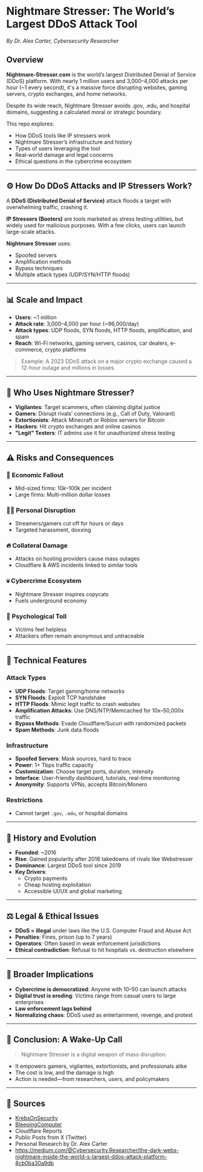 # Nightmare Stresser: The World’s Largest DDoS Attack Tool  
*By Dr. Alex Carter, Cybersecurity Researcher*

## Overview

**Nightmare-Stresser.com** is the world’s largest Distributed Denial of Service (DDoS) platform. With nearly 1 million users and 3,000–4,000 attacks per hour (~1 every second), it's a massive force disrupting websites, gaming servers, crypto exchanges, and home networks.

Despite its wide reach, Nightmare Stresser avoids .gov, .edu, and hospital domains, suggesting a calculated moral or strategic boundary.

This repo explores:
- How DDoS tools like IP stressers work
- Nightmare Stresser’s infrastructure and history
- Types of users leveraging the tool
- Real-world damage and legal concerns
- Ethical questions in the cybercrime ecosystem

---

## ⚙️ How Do DDoS Attacks and IP Stressers Work?

A **DDoS (Distributed Denial of Service)** attack floods a target with overwhelming traffic, crashing it.

**IP Stressers (Booters)** are tools marketed as stress testing utilities, but widely used for malicious purposes. With a few clicks, users can launch large-scale attacks.

**Nightmare Stresser** uses:
- Spoofed servers
- Amplification methods
- Bypass techniques
- Multiple attack types (UDP/SYN/HTTP floods)

---

## 📊 Scale and Impact

- **Users**: ~1 million
- **Attack rate**: 3,000–4,000 per hour (~96,000/day)
- **Attack types**: UDP floods, SYN floods, HTTP floods, amplification, and spam
- **Reach**: Wi-Fi networks, gaming servers, casinos, car dealers, e-commerce, crypto platforms

> Example: A 2023 DDoS attack on a major crypto exchange caused a 12-hour outage and millions in losses.

---

## 👥 Who Uses Nightmare Stresser?

- **Vigilantes**: Target scammers, often claiming digital justice
- **Gamers**: Disrupt rivals’ connections (e.g., Call of Duty, Valorant)
- **Extortionists**: Attack Minecraft or Roblox servers for Bitcoin
- **Hackers**: Hit crypto exchanges and online casinos
- **"Legit" Testers**: IT admins use it for unauthorized stress testing

---

## ⚠️ Risks and Consequences

### 💸 Economic Fallout
- Mid-sized firms: $10k–$100k per incident
- Large firms: Multi-million dollar losses

### 🧑‍💻 Personal Disruption
- Streamers/gamers cut off for hours or days
- Targeted harassment, doxxing

### 🔥 Collateral Damage
- Attacks on hosting providers cause mass outages
- Cloudflare & AWS incidents linked to similar tools

### 💀 Cybercrime Ecosystem
- Nightmare Stresser inspires copycats
- Fuels underground economy

### 🧠 Psychological Toll
- Victims feel helpless
- Attackers often remain anonymous and untraceable

---

## 🧬 Technical Features

### Attack Types
- **UDP Floods**: Target gaming/home networks
- **SYN Floods**: Exploit TCP handshake
- **HTTP Floods**: Mimic legit traffic to crash websites
- **Amplification Attacks**: Use DNS/NTP/Memcached for 10x–50,000x traffic
- **Bypass Methods**: Evade Cloudflare/Sucuri with randomized packets
- **Spam Methods**: Junk data floods

### Infrastructure
- **Spoofed Servers**: Mask sources, hard to trace
- **Power**: 1+ Tbps traffic capacity
- **Customization**: Choose target ports, duration, intensity
- **Interface**: User-friendly dashboard, tutorials, real-time monitoring
- **Anonymity**: Supports VPNs, accepts Bitcoin/Monero

### Restrictions
- Cannot target `.gov`, `.edu`, or hospital domains

---

## 🧭 History and Evolution

- **Founded**: ~2016
- **Rise**: Gained popularity after 2018 takedowns of rivals like Webstresser
- **Dominance**: Largest DDoS tool since 2019
- **Key Drivers**:
  - Crypto payments
  - Cheap hosting exploitation
  - Accessible UI/UX and global marketing

---

## ⚖️ Legal & Ethical Issues

- **DDoS = illegal** under laws like the U.S. Computer Fraud and Abuse Act
- **Penalties**: Fines, prison (up to 7 years)
- **Operators**: Often based in weak enforcement jurisdictions
- **Ethical contradiction**: Refusal to hit hospitals vs. destruction elsewhere

---

## 🚨 Broader Implications

- **Cybercrime is democratized**: Anyone with $10–$50 can launch attacks
- **Digital trust is eroding**: Victims range from casual users to large enterprises
- **Law enforcement lags behind**
- **Normalizing chaos**: DDoS used as entertainment, revenge, and protest

---

## 📢 Conclusion: A Wake-Up Call

> Nightmare Stresser is a digital weapon of mass disruption.

- It empowers gamers, vigilantes, extortionists, and professionals alike
- The cost is low, and the damage is high
- Action is needed—from researchers, users, and policymakers

---

## 🧠 Sources

- [KrebsOnSecurity](https://krebsonsecurity.com)
- [BleepingComputer](https://bleepingcomputer.com)
- Cloudflare Reports
- Public Posts from X (Twitter)
- Personal Research by Dr. Alex Carter
- https://medium.com/@Cybersecurity.Researcher/the-dark-webs-nightmare-inside-the-world-s-largest-ddos-attack-platform-8cb0ba30a9db
